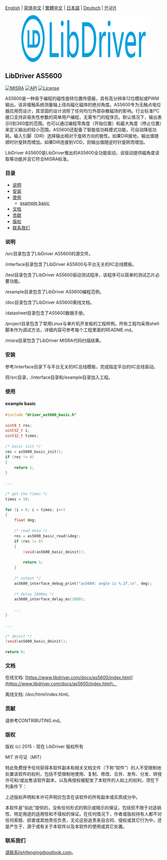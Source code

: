 [English](/README.md) | [ 简体中文](/README_zh-Hans.md) | [繁體中文](/README_zh-Hant.md) | [日本語](/README_ja.md) | [Deutsch](/README_de.md) | [한국어](/README_ko.md)

<div align=center>
<img src="/doc/image/logo.svg" width="400" height="150"/>
</div>

## LibDriver AS5600

[![MISRA](https://img.shields.io/badge/misra-compliant-brightgreen.svg)](/misra/README.md) [![API](https://img.shields.io/badge/api-reference-blue.svg)](https://www.libdriver.com/docs/as5600/index.html) [![License](https://img.shields.io/badge/license-MIT-brightgreen.svg)](/LICENSE)

AS5600是一种易于编程的磁性旋转位置传感器，具有高分辨率12位模拟或PWM输出。该非接触系统测量轴上径向磁化磁体的绝对角度。AS5600专为无触点电位器应用而设计，其坚固的设计消除了任何均匀外部杂散磁场的影响。行业标准I²C接口支持非易失性参数的简单用户编程，无需专门的程序员。默认情况下，输出表示0到360度的范围。也可以通过编程零角度（开始位置）和最大角度（停止位置）来定义输出的较小范围。AS5600还配备了智能低功耗模式功能，可自动降低功耗。输入引脚（DIR）选择输出相对于旋转方向的极性。如果DIR接地，输出值随顺时针旋转而增加。如果DIR连接到VDD，则输出值随逆时针旋转而增加。

LibDriver AS5600是LibDriver推出的AS5600全功能驱动，该驱动提供磁角度读取等功能并且它符合MISRA标准。

### 目录

  - [说明](#说明)
  - [安装](#安装)
  - [使用](#使用)
    - [example basic](#example-basic)
  - [文档](#文档)
  - [贡献](#贡献)
  - [版权](#版权)
  - [联系我们](#联系我们)

### 说明

/src目录包含了LibDriver AS5600的源文件。

/interface目录包含了LibDriver AS5600与平台无关的IIC总线模板。

/test目录包含了LibDriver AS5600驱动测试程序，该程序可以简单的测试芯片必要功能。

/example目录包含了LibDriver AS5600编程范例。

/doc目录包含了LibDriver AS5600离线文档。

/datasheet目录包含了AS5600数据手册。

/project目录包含了常用Linux与单片机开发板的工程样例。所有工程均采用shell脚本作为调试方法，详细内容可参考每个工程里面的README.md。

/misra目录包含了LibDriver MISRA代码扫描结果。

### 安装

参考/interface目录下与平台无关的IIC总线模板，完成指定平台的IIC总线驱动。

将/src目录，/interface目录和/example目录加入工程。

### 使用

#### example basic

```C
#include "driver_as5600_basic.h"

uint8_t res;
uint32_t i;
uint32_t times;

/* basic init */
res = as5600_basic_init();
if (res != 0)
{
    return 1;
}

...
    
/* get the times */
times = 10;

for (i = 0; i < times; i++)
{
    float deg;

    /* read data */
    res = as5600_basic_read(&deg);
    if (res != 0)
    {
        (void)as5600_basic_deinit();

        return 1;
    }

    /* output */
    as5600_interface_debug_print("as5600: angle is %.2f.\n", deg);

    /* delay 1000ms */
    as5600_interface_delay_ms(1000);
    
    ...
}

...
    
/* deinit */
(void)as5600_basic_deinit();

return 0;
```

### 文档

在线文档: [https://www.libdriver.com/docs/as5600/index.html](https://www.libdriver.com/docs/as5600/index.html)。

离线文档: /doc/html/index.html。

### 贡献

请参考CONTRIBUTING.md。

### 版权

版权 (c) 2015 - 现在 LibDriver 版权所有

MIT 许可证（MIT）

特此免费授予任何获得本软件副本和相关文档文件（下称“软件”）的人不受限制地处置该软件的权利，包括不受限制地使用、复制、修改、合并、发布、分发、转授许可和/或出售该软件副本，以及再授权被配发了本软件的人如上的权利，须在下列条件下：

上述版权声明和本许可声明应包含在该软件的所有副本或实质成分中。

本软件是“如此”提供的，没有任何形式的明示或暗示的保证，包括但不限于对适销性、特定用途的适用性和不侵权的保证。在任何情况下，作者或版权持有人都不对任何索赔、损害或其他责任负责，无论这些追责来自合同、侵权或其它行为中，还是产生于、源于或有关于本软件以及本软件的使用或其它处置。

### 联系我们

请联系lishifenging@outlook.com。